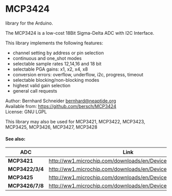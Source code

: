 MCP3424
=======

library for the Arduino.

  The MCP3424 is a low-cost 18Bit Sigma-Delta ADC with I2C Interface.

  This library implements the following features:

   - channel setting by address or pin selection
   - continuous and one_shot modes
   - selectable sample rates 12,14,16 and 18 bit
   - selectable PGA gains: x1, x2, x4, x8
   - conversion errors: overflow, underflow, i2c, progress, timeout
   - selectable blocking/non-blocking modes
   - highest valid gain selection
   - general call requests
   
  Author:          Bernhard Schneider <bernhard@neaptide.org><br>
  Available from:  https://github.com/bersch/MCP3424<br>
  License:         GNU LGPL<br>

  
  This library may also be used for MCP3421, MCP3422, MCP3423, MCP3425, MCP3426, MCP3427, MCP3428

  #### See also: 
  
  ADC | Link
  ------------ | -------------
  **MCP3421** | http://ww1.microchip.com/downloads/en/DeviceDoc/22003e.pdf<br>
  **MCP3422/3/4** | http://ww1.microchip.com/downloads/en/DeviceDoc/22088b.pdf<br>
  **MCP3425** | http://ww1.microchip.com/downloads/en/DeviceDoc/22072b.pdf<br>
  **MCP3426/7/8** | http://ww1.microchip.com/downloads/en/DeviceDoc/22226a.pdf<br>
  
